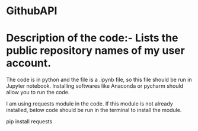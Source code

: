 # GithubAPI

# Description of the code:- Lists the public repository names of my user account.

The code is in python and the file is a .ipynb file, so this file should be run in Jupyter notebook. Installing softwares like Anaconda or pycharm should allow you to run the code.

I am using requests module in the code. If this module is not already installed, below code should be run in the terminal to install the module. 

pip install requests

